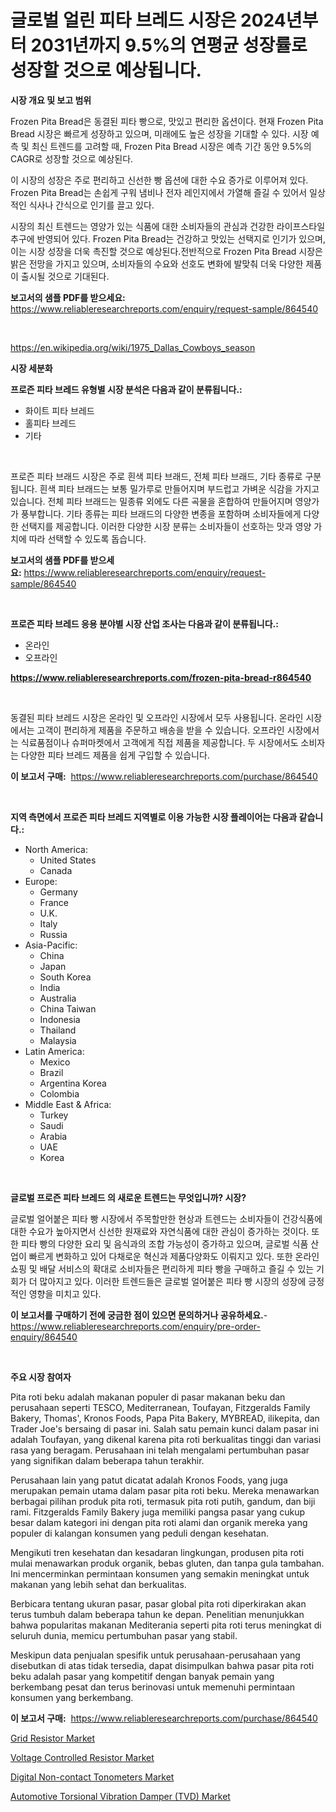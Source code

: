 <p><h1>글로벌 얼린 피타 브레드 시장은 2024년부터 2031년까지 9.5%의 연평균 성장률로 성장할 것으로 예상됩니다.</h1></p><p><strong>시장 개요 및 보고 범위</strong></p>
<p><p>Frozen Pita Bread은 동결된 피타 빵으로, 맛있고 편리한 옵션이다. 현재 Frozen Pita Bread 시장은 빠르게 성장하고 있으며, 미래에도 높은 성장을 기대할 수 있다. 시장 예측 및 최신 트렌드를 고려할 때, Frozen Pita Bread 시장은 예측 기간 동안 9.5%의 CAGR로 성장할 것으로 예상된다. </p><p>이 시장의 성장은 주로 편리하고 신선한 빵 옵션에 대한 수요 증가로 이루어져 있다. Frozen Pita Bread는 손쉽게 구워 냄비나 전자 레인지에서 가열해 즐길 수 있어서 일상적인 식사나 간식으로 인기를 끌고 있다.</p><p>시장의 최신 트렌드는 영양가 있는 식품에 대한 소비자들의 관심과 건강한 라이프스타일 추구에 반영되어 있다. Frozen Pita Bread는 건강하고 맛있는 선택지로 인기가 있으며, 이는 시장 성장을 더욱 촉진할 것으로 예상된다.전반적으로 Frozen Pita Bread 시장은 밝은 전망을 가지고 있으며, 소비자들의 수요와 선호도 변화에 발맞춰 더욱 다양한 제품이 출시될 것으로 기대된다.</p></p>
<p><strong>보고서의 샘플 PDF를 받으세요:</strong> <a href="https://www.reliableresearchreports.com/enquiry/request-sample/864540">https://www.reliableresearchreports.com/enquiry/request-sample/864540</a></p>
<p>&nbsp;</p>
<p><a href="https://en.wikipedia.org/wiki/1975_Dallas_Cowboys_season">https://en.wikipedia.org/wiki/1975_Dallas_Cowboys_season</a></p>
<p><strong>시장 세분화</strong></p>
<p><strong>프로즌 피타 브레드 유형별 시장 분석은 다음과 같이 분류됩니다.:</strong></p>
<p><ul><li>화이트 피타 브레드</li><li>홀피타 브레드</li><li>기타</li></ul></p>
<p>&nbsp;</p>
<p><p>프로즌 피타 브래드 시장은 주로 흰색 피타 브래드, 전체 피타 브래드, 기타 종류로 구분됩니다. 흰색 피타 브래드는 보통 밀가루로 만들어지며 부드럽고 가벼운 식감을 가지고 있습니다. 전체 피타 브래드는 밀종류 외에도 다른 곡물을 혼합하여 만들어지며 영양가가 풍부합니다. 기타 종류는 피타 브래드의 다양한 변종을 포함하며 소비자들에게 다양한 선택지를 제공합니다. 이러한 다양한 시장 분류는 소비자들이 선호하는 맛과 영양 가치에 따라 선택할 수 있도록 돕습니다.</p></p>
<p><strong>보고서의 샘플 PDF를 받으세요:</strong>&nbsp;<a href="https://www.reliableresearchreports.com/enquiry/request-sample/864540">https://www.reliableresearchreports.com/enquiry/request-sample/864540</a></p>
<p>&nbsp;</p>
<p><strong> 프로즌 피타 브레드 응용 분야별 시장 산업 조사는 다음과 같이 분류됩니다.:</strong></p>
<p><ul><li>온라인</li><li>오프라인</li></ul></p>
<p><strong><a href="https://www.reliableresearchreports.com/frozen-pita-bread-r864540">https://www.reliableresearchreports.com/frozen-pita-bread-r864540</a></strong></p>
<p>&nbsp;</p>
<p><p>동결된 피타 브레드 시장은 온라인 및 오프라인 시장에서 모두 사용됩니다. 온라인 시장에서는 고객이 편리하게 제품을 주문하고 배송을 받을 수 있습니다. 오프라인 시장에서는 식료품점이나 슈퍼마켓에서 고객에게 직접 제품을 제공합니다. 두 시장에서도 소비자는 다양한 피타 브레드 제품을 쉽게 구입할 수 있습니다.</p></p>
<p><strong>이 보고서 구매:</strong>&nbsp; <a href="https://www.reliableresearchreports.com/purchase/864540">https://www.reliableresearchreports.com/purchase/864540</a></p>
<p>&nbsp;</p>
<p><strong>지역 측면에서 프로즌 피타 브레드 지역별로 이용 가능한 시장 플레이어는 다음과 같습니다.:</strong></p>
<p><ul>
    <li>
        North America:
        <ul>
            <li>United States</li>
            <li>Canada</li>
        </ul>
    </li>
    <li>
        Europe:
        <ul>
            <li>Germany</li>
            <li>France</li>
            <li>U.K.</li>
            <li>Italy</li>
            <li>Russia</li>
        </ul>
    </li>
    <li>
        Asia-Pacific:
        <ul>
            <li>China</li>
            <li>Japan</li>
            <li>South Korea</li>
            <li>India</li>
            <li>Australia</li>
            <li>China Taiwan</li>
            <li>Indonesia</li>
            <li>Thailand</li>
            <li>Malaysia</li>
        </ul>
    </li>
    <li>
        Latin America:
        <ul>
            <li>Mexico</li>
            <li>Brazil</li>
            <li>Argentina Korea</li>
            <li>Colombia</li>
        </ul>
    </li>
    <li>
        Middle East & Africa:
        <ul>
            <li>Turkey</li>
            <li>Saudi</li>
            <li>Arabia</li>
            <li>UAE</li>
            <li>Korea</li>
        </ul>
    </li>
    </ul></p>
<p>&nbsp;</p>
<p><strong>글로벌 프로즌 피타 브레드 의 새로운 트렌드는 무엇입니까? 시장?</strong></p>
<p><p>글로벌 얼어붙은 피타 빵 시장에서 주목할만한 현상과 트렌드는 소비자들이 건강식품에 대한 수요가 높아지면서 신선한 원재료와 자연식품에 대한 관심이 증가하는 것이다. 또한 피타 빵의 다양한 요리 및 음식과의 조합 가능성이 증가하고 있으며, 글로벌 식품 산업이 빠르게 변화하고 있어 다채로운 혁신과 제품다양화도 이뤄지고 있다. 또한 온라인 쇼핑 및 배달 서비스의 확대로 소비자들은 편리하게 피타 빵을 구매하고 즐길 수 있는 기회가 더 많아지고 있다. 이러한 트렌드들은 글로벌 얼어붙은 피타 빵 시장의 성장에 긍정적인 영향을 미치고 있다.</p></p>
<p><strong>이 보고서를 구매하기 전에 궁금한 점이 있으면 문의하거나 공유하세요.</strong>- <a href="https://www.reliableresearchreports.com/enquiry/pre-order-enquiry/864540">https://www.reliableresearchreports.com/enquiry/pre-order-enquiry/864540</a></p>
<p>&nbsp;</p>
<p><strong>주요 시장 참여자</strong></p>
<p><p>Pita roti beku adalah makanan populer di pasar makanan beku dan perusahaan seperti TESCO, Mediterranean, Toufayan, Fitzgeralds Family Bakery, Thomas', Kronos Foods, Papa Pita Bakery, MYBREAD, ilikepita, dan Trader Joe's bersaing di pasar ini. Salah satu pemain kunci dalam pasar ini adalah Toufayan, yang dikenal karena pita roti berkualitas tinggi dan variasi rasa yang beragam. Perusahaan ini telah mengalami pertumbuhan pasar yang signifikan dalam beberapa tahun terakhir.</p><p>Perusahaan lain yang patut dicatat adalah Kronos Foods, yang juga merupakan pemain utama dalam pasar pita roti beku. Mereka menawarkan berbagai pilihan produk pita roti, termasuk pita roti putih, gandum, dan biji rami. Fitzgeralds Family Bakery juga memiliki pangsa pasar yang cukup besar dalam kategori ini dengan pita roti alami dan organik mereka yang populer di kalangan konsumen yang peduli dengan kesehatan.</p><p>Mengikuti tren kesehatan dan kesadaran lingkungan, produsen pita roti mulai menawarkan produk organik, bebas gluten, dan tanpa gula tambahan. Ini mencerminkan permintaan konsumen yang semakin meningkat untuk makanan yang lebih sehat dan berkualitas.</p><p>Berbicara tentang ukuran pasar, pasar global pita roti diperkirakan akan terus tumbuh dalam beberapa tahun ke depan. Penelitian menunjukkan bahwa popularitas makanan Mediterania seperti pita roti terus meningkat di seluruh dunia, memicu pertumbuhan pasar yang stabil.</p><p>Meskipun data penjualan spesifik untuk perusahaan-perusahaan yang disebutkan di atas tidak tersedia, dapat disimpulkan bahwa pasar pita roti beku adalah pasar yang kompetitif dengan banyak pemain yang berkembang pesat dan terus berinovasi untuk memenuhi permintaan konsumen yang berkembang.</p></p>
<p><strong>이 보고서 구매:</strong>&nbsp;&nbsp;<a href="https://www.reliableresearchreports.com/purchase/864540">https://www.reliableresearchreports.com/purchase/864540</a></p>
<p><p><a href="https://github.com/josephpullman6599/Market-Research-Report-List-1/blob/main/grid-resistor-market.md">Grid Resistor Market</a></p><p><a href="https://github.com/baileope6754/Market-Research-Report-List-1/blob/main/voltage-controlled-resistor-market.md">Voltage Controlled Resistor Market</a></p><p><a href="https://issuu.com/reportprime-2/docs/digital-non-contact-tonometers-market-size-2030.pp">Digital Non-contact Tonometers Market</a></p><p><a href="https://issuu.com/reportprime-2/docs/automotive-torsional-vibration-damper-tvd-market-s">Automotive Torsional Vibration Damper (TVD) Market</a></p></p>